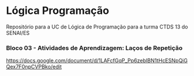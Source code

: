 # Lógica Programação
Repositório para a UC de Lógica de Programação para a turma CTDS 13 do SENAI/ES



### Bloco 03 - Atividades de Aprendizagem: Laços de Repetição
https://docs.google.com/document/d/1LAFcfGqP_Pp6zebIBN1tHcESNpQiGQex7F0npCVPBko/edit
